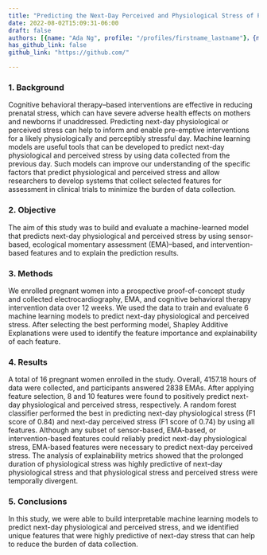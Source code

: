 ```yaml
---
title: "Predicting the Next-Day Perceived and Physiological Stress of Pregnant Women by Using Machine Learning and Explainability: Algorithm Development and Validation"
date: 2022-08-02T15:09:31-06:00
draft: false
authors: [{name: "Ada Ng", profile: "/profiles/firstname_lastname"}，{name: "Boyang Wei", profile: "/profiles/firstname_lastname"},{name: "Jayalakshmi Jain", profile: "/profiles/firstname_lastname"}，{name: "Erin A Ward", profile: "/profiles/firstname_lastname"}，{name: "S Darius Tandon", profile: "/profiles/firstname_lastname"}，{name: "Judith T Moskowitz", profile: "/profiles/firstname_lastname"}，{name: "Sheila Krogh-Jespersen", profile: "/profiles/firstname_lastname"}，{name: "Lauren S Wakschlag ", profile: "/profiles/firstname_lastname"}，{name: "Nabil Alshurafa", profile: "/profiles/firstname_lastname"}]
has_github_link: false
github_link: "https://github.com/"

---
```


### 1. Background

Cognitive behavioral therapy–based interventions are effective in reducing prenatal stress, which can have severe adverse health effects on mothers and newborns if unaddressed. Predicting next-day physiological or perceived stress can help to inform and enable pre-emptive interventions for a likely physiologically and perceptibly stressful day. Machine learning models are useful tools that can be developed to predict next-day physiological and perceived stress by using data collected from the previous day. Such models can improve our understanding of the specific factors that predict physiological and perceived stress and allow researchers to develop systems that collect selected features for assessment in clinical trials to minimize the burden of data collection.

### 2. Objective

The aim of this study was to build and evaluate a machine-learned model that predicts next-day physiological and perceived stress by using sensor-based, ecological momentary assessment (EMA)–based, and intervention-based features and to explain the prediction results.

### 3. Methods

We enrolled pregnant women into a prospective proof-of-concept study and collected electrocardiography, EMA, and cognitive behavioral therapy intervention data over 12 weeks. We used the data to train and evaluate 6 machine learning models to predict next-day physiological and perceived stress. After selecting the best performing model, Shapley Additive Explanations were used to identify the feature importance and explainability of each feature.

### 4. Results

A total of 16 pregnant women enrolled in the study. Overall, 4157.18 hours of data were collected, and participants answered 2838 EMAs. After applying feature selection, 8 and 10 features were found to positively predict next-day physiological and perceived stress, respectively. A random forest classifier performed the best in predicting next-day physiological stress (F1 score of 0.84) and next-day perceived stress (F1 score of 0.74) by using all features. Although any subset of sensor-based, EMA-based, or intervention-based features could reliably predict next-day physiological stress, EMA-based features were necessary to predict next-day perceived stress. The analysis of explainability metrics showed that the prolonged duration of physiological stress was highly predictive of next-day physiological stress and that physiological stress and perceived stress were temporally divergent.

### 5. Conclusions

In this study, we were able to build interpretable machine learning models to predict next-day physiological and perceived stress, and we identified unique features that were highly predictive of next-day stress that can help to reduce the burden of data collection.





